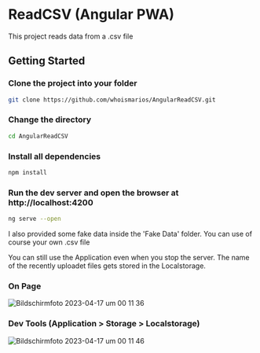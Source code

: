 # ReadCSV (Angular PWA)

This project reads data from a .csv file

## Getting Started

### Clone the project into your folder
```bash
git clone https://github.com/whoismarios/AngularReadCSV.git
```

### Change the directory
```bash
cd AngularReadCSV
```

### Install all dependencies
```bash
npm install
```

### Run the dev server and open the browser at http://localhost:4200
```bash
ng serve --open
```


I also provided some fake data inside the 'Fake Data' folder.
You can use of course your own .csv file

You can still use the Application even when you stop the server.
The name of the recently uploadet files gets stored in the Localstorage.

### On Page
![Bildschirmfoto 2023-04-17 um 00 11 36](https://user-images.githubusercontent.com/103110817/232345511-1080a553-da89-45b4-9e2a-c89f02350c47.png)

### Dev Tools (Application > Storage > Localstorage)
![Bildschirmfoto 2023-04-17 um 00 11 46](https://user-images.githubusercontent.com/103110817/232345521-20d64087-5038-41c9-a594-6362b070d6ff.png)



